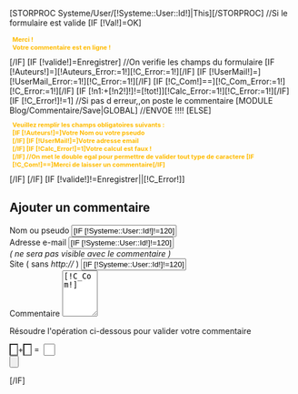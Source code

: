 [STORPROC Systeme/User/[!Systeme::User::Id!]|This][/STORPROC]
//Si le formulaire est valide
[IF [!Val!]=OK]
<div style="width:98%;color:#FFBB00;font-size:11px;margin:10px 5px 10px;font-weight:bold;">
	Merci !<br />
	Votre commentaire est en ligne !
</div>
[/IF]
[IF [!valide!]=Enregistrer]
	//On verifie les champs du formulaire
	[IF [!Auteurs!]=][!Auteurs_Error:=1!][!C_Error:=1!][/IF]
	[IF [!UserMail!]=][!UserMail_Error:=1!][!C_Error:=1!][/IF]
	[IF [!C_Com!]==][!C_Com_Error:=1!][!C_Error:=1!][/IF]	
	[IF [!n1:+[!n2!]!]!=[!tot!]][!Calc_Error:=1!][!C_Error:=1!][/IF]
	[IF [!C_Error!]!=1]
		//Si pas d erreur,,on poste le commentaire
		[MODULE Blog/Commentaire/Save|GLOBAL]
		//ENVOE !!!!
	[ELSE]
		<div style="width:98%;color:#FFBB00;font-size:11px;margin:10px 5px 10px;font-weight:bold;">Veuillez remplir les champs obligatoires suivants :<br /> 
			[IF [!Auteurs!]=]Votre Nom ou votre pseudo<br />[/IF]
			[IF [!UserMail!]=]Votre adresse email <br />[/IF]
			[IF [!Calc_Error!]=1]Votre calcul est faux ! <br />[/IF]
			//On met le double egal pour permettre de valider tout type de caractere
			[IF [!C_Com!]==]Merci de laisser un commentaire[/IF]
		</div>
	[/IF]
[/IF]
[IF [!valide!]!=Enregistrer||[!C_Error!]]
	<form action="#" method="post" id="AddComment">
		<h2><a name="Commentaire" title="Ajouter un commentaire &agrave; [!Post::Titre!]" class="Ancre">Ajouter un commentaire</a></h2>
		<div class="LigneForm">
			<label [IF [!Auteurs_Error!]]class="Error2"[/IF]>Nom ou pseudo</label>
			<input type="text" name="Auteurs" value="[IF [!Systeme::User::Id!]!=120][!Systeme::User::Prenom!] [!Systeme::User::Nom!][ELSE][!Auteurs!][/IF]" class=" [IF [!Auteurs_Error!]]Error[/IF]" tabindex="1"/>
		</div>
		<div class="LigneForm">
			<label [IF [!UserMail_Error!]]class="Error2"[/IF]>Adresse e-mail</label>
			<input type="text" name="UserMail" value="[IF [!Systeme::User::Id!]!=120][!Systeme::User::Mail!][ELSE][!UserMail!][/IF]" class=" [IF [!UserMail_Error!]]Error[/IF]" tabindex="2"/>
		</div>
		<div class="LigneForm">
			<!--<label>&nbsp;</label>-->
			<p style="font-style:italic;padding:0;margin:0;">( ne sera pas visible avec le commentaire )</p>
		</div>
		<div class="LigneForm">
			<label>Site ( sans <i>http://</i> )</label>
			<input type="text" name="UserSite" value="[IF [!Systeme::User::Id!]!=120][!Systeme::User::Site!][ELSE][!UserSite!][/IF]" class="" tabindex="3"/>
		</div>
		<div class="LigneForm">
			<label [IF [!C_Com_Error!]]class="Error2"[/IF]>Commentaire</label>
			<textarea cols="5" rows="5" name="C_Com" class=" [IF [!C_Com_Error!]]Error[/IF]" tabindex="4">[!C_Com!]</textarea>
		</div>
		<div >
			<p [IF [!Calc_Error!]]class="Error3"[/IF]>Résoudre l'opération ci-dessous pour valider votre commentaire</p>
			<input type="text" name="n1" id="n1" value="[!Math::Random(9)!]"  maxlength="2" readonly="readonly"   style="font-weight:bold;float:none;width:15px;background:transparent;color:white;text-align:center;"/>+<input type="text" name="n2" value="[!Math::Random(9)!]" maxlength="2" readonly="readonly" style="font-weight:bold;float:none;width:15px;background:transparent;color:white;"/> =&nbsp; <input type="text" name="tot" value=""  maxlength="2"  style="float:none;width:20px;" class=" [IF [!Calc_Error!]]Error[/IF]" tabindex="5"/>
		</div>
		<div class="LigneForm">
			<input type="hidden" name="valide" value="Enregistrer"/>
			<input type="submit" value=""  name="" class="BtnComment" tabindex="6"/>
		</div>
	</form>
[/IF]

